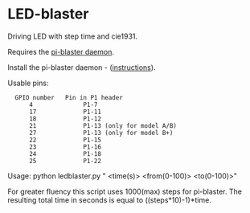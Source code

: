 LED-blaster
================

Driving LED with step time and cie1931.

Requires the <a href="https://github.com/sarfata/pi-blaster">pi-blaster daemon</a>.

Install the pi-blaster daemon - (<a href="https://github.com/sarfata/pi-blaster#how-to-build-and-install">instructions</a>).

Usable pins:

      GPIO number   Pin in P1 header
          4              P1-7
          17             P1-11
          18             P1-12
          21             P1-13 (only for model A/B)
          27             P1-13 (only for model B+)
          22             P1-15
          23             P1-16
          24             P1-18
          25             P1-22


Usage: python ledblaster.py "<gpio> <time(s)> <from(0-100)> <to(0-100)>"

For greater fluency this script uses 1000(max) steps for pi-blaster. The resulting total time in seconds is equal to ((steps*10)-1)*time.
